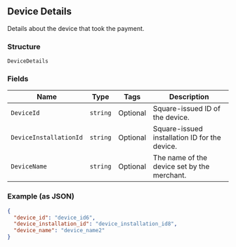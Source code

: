 ## Device Details

Details about the device that took the payment.

### Structure

`DeviceDetails`

### Fields

| Name | Type | Tags | Description |
|  --- | --- | --- | --- |
| `DeviceId` | `string` | Optional | Square-issued ID of the device. |
| `DeviceInstallationId` | `string` | Optional | Square-issued installation ID for the device. |
| `DeviceName` | `string` | Optional | The name of the device set by the merchant. |

### Example (as JSON)

```json
{
  "device_id": "device_id6",
  "device_installation_id": "device_installation_id8",
  "device_name": "device_name2"
}
```

